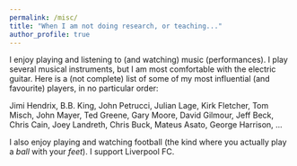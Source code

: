 ```yaml
---
permalink: /misc/
title: "When I am not doing research, or teaching..."
author_profile: true
---
```


I enjoy playing and listening to (and watching) music (performances). I play several musical instruments, but I am most comfortable with the electric guitar. Here is a (not complete) list of some of my most influential (and favourite) players, in no particular order:

Jimi Hendrix, B.B. King, John Petrucci, Julian Lage, Kirk Fletcher, Tom Misch, John Mayer, Ted Greene, Gary Moore, David Gilmour, Jeff Beck, Chris Cain, Joey Landreth, Chris Buck, Mateus Asato, George Harrison, ...

I also enjoy playing and watching football (the kind where you actually play a *ball* with your *feet*). I support Liverpool FC.
